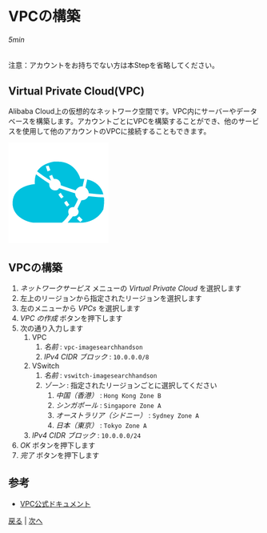 # VPCの構築
###### 5min

注意：アカウントをお持ちでない方は本Stepを省略してください。

## Virtual Private Cloud(VPC)
Alibaba Cloud上の仮想的なネットワーク空間です。VPC内にサーバーやデータベースを構築します。アカウントごとにVPCを構築することができ、他のサービスを使用して他のアカウントのVPCに接続することもできます。

![VPC](img/vpc.png)

## VPCの構築
1. *ネットワークサービス* メニューの *Virtual Private Cloud* を選択します
1. 左上のリージョンから指定されたリージョンを選択します
1. 左のメニューから *VPCs* を選択します
1. *VPC の作成* ボタンを押下します
1. 次の通り入力します
    1. VPC
        1. *名前* : `vpc-imagesearchhandson`
        1. *IPv4 CIDR ブロック* : `10.0.0.0/8`
    1. VSwitch
        1. *名前* : `vswitch-imagesearchhandson`
        1. *ゾーン* : 指定されたリージョンごとに選択してください
            1. *中国（香港）* : `Hong Kong Zone B`
            1. *シンガポール* : `Singapore Zone A`
            1. *オーストラリア（シドニー）* : `Sydney Zone A`
            1. *日本（東京）* : `Tokyo Zone A`
    1. *IPv4 CIDR ブロック* : `10.0.0.0/24`
1. *OK* ボタンを押下します
1. *完了* ボタンを押下します

## 参考
- [VPC公式ドキュメント](https://jp.alibabacloud.com/product/vpc)


[戻る](Step2.md) | [次へ](Step4.md)
